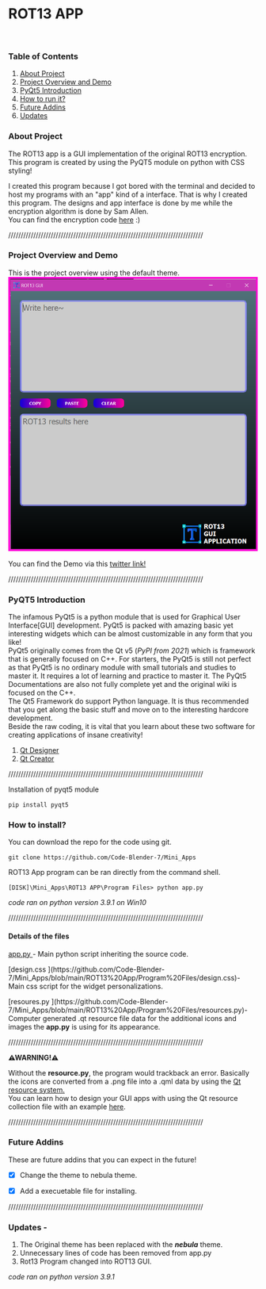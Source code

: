 ﻿# ROT13 APP
</br>

### Table of Contents

 1. [About Project](https://github.com/Code-Blender-7/Mini_Apps/blob/main/ROT13%20App/Readme.md#about-project)
 2. [Project Overview and Demo](https://github.com/Code-Blender-7/Mini_Apps/tree/main/ROT13%20App#project-overview-and-demo)
 3. [PyQt5 Introduction](https://github.com/Code-Blender-7/Mini_Apps/tree/main/ROT13%20App#pyqt5-introduction)
 4. [How to run it?](https://github.com/Code-Blender-7/Mini_Apps/tree/main/ROT13%20App#how-to-run-it)
 5. [Future Addins](https://github.com/Code-Blender-7/Mini_Apps/tree/main/ROT13%20App#future-addins)
 6. [Updates](https://github.com/Code-Blender-7/Mini_Apps/tree/main/ROT13%20App#updates--)
 
### About Project
The ROT13 app is a GUI implementation of the original ROT13 encryption. This program is created by using the PyQT5 module on python with CSS styling! 

I created this program because I got bored with the terminal and decided to host my programs with an "app" kind of a interface. That is why I created this program. The designs and app interface is done by me while the encryption algorithm is done by Sam Allen. </br>
You can find the encryption code [here](https://www.dotnetperls.com/rot13-python) :)

//////////////////////////////////////////////////////////////////////////////

### Project Overview and Demo
This is the project overview using the default theme.
![image_2](https://github.com/Code-Blender-7/Mini_Apps/blob/main/ROT13%20App/Images_for_readme/3.png)

You can find the Demo via this [twitter link!](https://twitter.com/Black_2_white/status/1381659824409079808)


//////////////////////////////////////////////////////////////////////////////


### PyQT5 Introduction
The infamous PyQt5 is a python module that is used for Graphical User Interface[GUI] development. PyQt5 is packed with amazing basic yet interesting widgets which can be almost customizable in any form that you like! \
PyQt5 originally comes from the Qt v5 (*PyPI from 2021*)  which is framework that is generally focused on C++. For starters, the PyQt5 is still not perfect as that PyQt5 is no ordinary module with small tutorials and studies to master it. It requires a lot of learning and practice to master it. The PyQt5 Documentations are also not fully complete yet and the original wiki is focused on the C++. \
The Qt5 Framework do support Python language. It is thus recommended that you get along the basic stuff and move on to the interesting hardcore development.
</br>
Beside the raw coding, it is vital that you learn about these two software for creating applications of insane creativity! 

 1. [Qt Designer](https://www.qt.io/design)
 2. [Qt Creator](https://www.qt.io/product/development-tools) </br>


//////////////////////////////////////////////////////////////////////////////


Installation of pyqt5 module
```
pip install pyqt5
```


### How to install?
You can download the repo for the code using git. 
```
git clone https://github.com/Code-Blender-7/Mini_Apps
```

ROT13 App program can be ran directly from the command shell.  
```
[DISK]\Mini_Apps\ROT13 APP\Program Files> python app.py
```
_code ran on python version 3.9.1 on Win10_
</br>


//////////////////////////////////////////////////////////////////////////////


<h4>Details of the files</h4>

[app.py ](https://github.com/Code-Blender-7/Mini_Apps/blob/main/ROT13%20App/Program%20Files/app.py)- Main python script inheriting the source code.
</p>
[design.css ](https://github.com/Code-Blender-7/Mini_Apps/blob/main/ROT13%20App/Program%20Files/design.css)- Main css script for the widget personalizations. 
</p>
[resoures.py ](https://github.com/Code-Blender-7/Mini_Apps/blob/main/ROT13%20App/Program%20Files/resources.py)- Computer generated .qt resource file  data for the additional icons and images the <b>app.py</b> is using for its appearance. 
</p>


//////////////////////////////////////////////////////////////////////////////


<b>⚠WARNING!⚠ </b> </br>

Without the **resource.py**, the program would trackback an error. Basically the icons are converted from a .png file into a .qml data by using the [Qt resource system.](https://doc.qt.io/qt-5/resources.html) </br>
You can learn how to design your GUI apps with using the Qt resource collection file with an example [here](https://realpython.com/python-menus-toolbars/). </br>


//////////////////////////////////////////////////////////////////////////////


### Future Addins
These are future addins that you can expect in the future!

 - [X] Change the theme to nebula theme.
 - [X] Add a execuetable file for installing.
 
 
//////////////////////////////////////////////////////////////////////////////

 
### Updates - 
1. The Original theme has been replaced with the ___nebula___ theme.
2. Unnecessary lines of code has been removed from app.py
3. Rot13 Program changed into ROT13 GUI. 



_code ran on python version 3.9.1_
